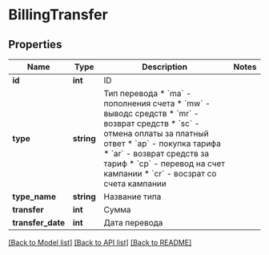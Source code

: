 # BillingTransfer

## Properties
Name | Type | Description | Notes
------------ | ------------- | ------------- | -------------
**id** | **int** | ID | 
**type** | **string** | Тип перевода  * &#x60;ma&#x60; - пополнения счета * &#x60;mw&#x60; - выводс средств * &#x60;mr&#x60; - возврат средств * &#x60;sc&#x60; - отмена оплаты за платный ответ * &#x60;ap&#x60; - покупка тарифа * &#x60;ar&#x60; - возврат средств за тариф * &#x60;cp&#x60; - перевод на счет кампании * &#x60;cr&#x60; - восзрат со счета кампании | 
**type_name** | **string** | Название типа | 
**transfer** | **int** | Сумма | 
**transfer_date** | **int** | Дата перевода | 

[[Back to Model list]](../README.md#documentation-for-models) [[Back to API list]](../README.md#documentation-for-api-endpoints) [[Back to README]](../README.md)


